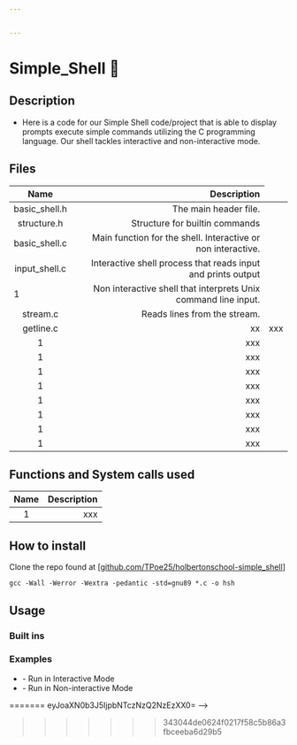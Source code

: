 ```yaml
---


---
```


<h1 id="simple_shell">Simple_Shell 🐚</h1>
<h2 id="description">Description</h2>
<ul>
<li>Here is a code for our Simple Shell code/project that is able to display prompts  execute simple commands utilizing the C programming language. Our shell tackles interactive and non-interactive mode.</li>
</ul>
<h2 id="files">Files</h2>

<table>
<thead>
<tr>
<th align="center">Name</th>
<th align="right">Description</th>
</tr>
</thead>
<tbody>
<tr>
<td align="center">basic_shell.h</td>
<td align="right">The main header file. </td>
</tr>
<td align="center">structure.h</td>
<td align="right">Structure for builtin commands</td>
<tr>
<td align="center">basic_shell.c</td>
<td align="right">Main function for the shell. Interactive or non interactive.</td>
</tr>
<tr>
<td align="center">input_shell.c</td>
<td align="right">Interactive shell process that reads input and prints output</td>
</tr>
<tr>
<td align="automatedshell.c">1</td>
<td align="right">Non interactive shell that interprets Unix command line input.</td>
</tr>
<tr>
<td align="center">stream.c</td>
<td align="right">Reads lines from the stream.</td>
</tr>
<tr>
<td align="center">getline.c</td>
<td align="right">xx</td>
</tr1</td>
<td align="right">xxx</td>
</tr>
<td align="center">1</td>
<td align="right">xxx</td>
<tr>
<td align="center">1</td>
<td align="right">xxx</td>
</tr>
<tr>
<td align="center">1</td>
<td align="right">xxx</td>
</tr>
<tr>
<td align="center">1</td>
<td align="right">xxx</td>
</tr>
<tr>
<td align="center">1</td>
<td align="right">xxx</td>
</tr>
<tr>
<td align="center">1</td>
<td align="right">xxx</td>
</tr>
<tr>
<td align="center">1</td>
<td align="right">xxx</td>
</tr>
<tr>
<td align="center">1</td>
<td align="right">xxx</td>
</tr>
</tbody>
</table><h2 id="functions-and-system-calls-used">Functions and System calls used</h2>

<table>
<thead>
<tr>
<th align="center">Name</th>
<th align="right">Description</th>
</tr>
</thead>
<tbody>
<tr>
<td align="center">1</td>
<td align="right">xxx</td>
</tr>
</tbody>
</table><h2 id="how-to-install">How to install</h2>
<p>
Clone the repo found at [<a href="http://github.com/TPoe25/holbertonschool-simple_shell">github.com/TPoe25/holbertonschool-simple_shell</a>]</p>
<pre><code>gcc -Wall -Werror -Wextra -pedantic -std=gnu89 *.c -o hsh
</code></pre>
<h2 id="usage">Usage</h2>
<h3 id="built-ins">Built ins</h3>
<h3 id="examples">Examples</h3>
<ul>
<li>
 - Run in Interactive Mode</li>
<li>
 - Run in Non-interactive Mode</li>
</ul>

<!--stackedit_data:
<<<<<<< HEAD
eyJoaXN0b3J5IjpbMTQwNDQ0MTMzNSwzODkzNjU3ODddfQ==
-->
=======
eyJoaXN0b3J5IjpbNTczNzQ2NzEzXX0=
-->
>>>>>>> 343044de0624f0217f58c5b86a3fbceeba6d29b5
<!--stackedit_data:
eyJoaXN0b3J5IjpbLTM1Mjk4NTg3LDE4OTA1NDQzMjUsMjAxOT
ExNzgwXX0=
-->